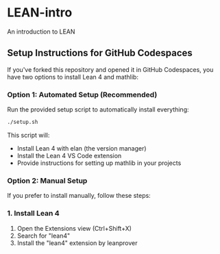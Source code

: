 # LEAN-intro
An introduction to LEAN

## Setup Instructions for GitHub Codespaces

If you've forked this repository and opened it in GitHub Codespaces, you have two options to install Lean 4 and mathlib:

### Option 1: Automated Setup (Recommended)

Run the provided setup script to automatically install everything:

```bash
./setup.sh
```

This script will:
- Install Lean 4 with elan (the version manager)
- Install the Lean 4 VS Code extension
- Provide instructions for setting up mathlib in your projects

### Option 2: Manual Setup

If you prefer to install manually, follow these steps:

### 1. Install Lean 4

1. Open the Extensions view (Ctrl+Shift+X)
2. Search for "lean4"
3. Install the "lean4" extension by leanprover

